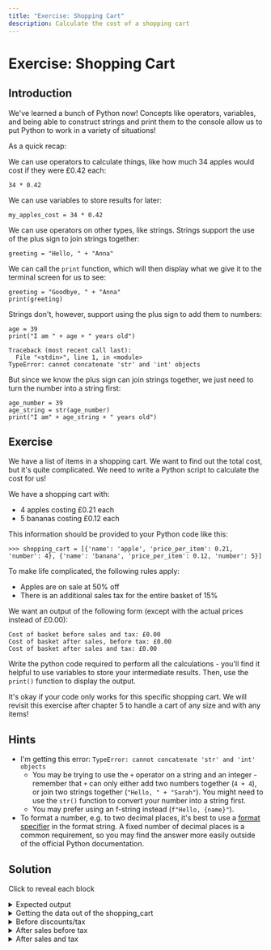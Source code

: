 ```yaml
---
title: "Exercise: Shopping Cart"
description: Calculate the cost of a shopping cart
---
```


# Exercise: Shopping Cart

## Introduction
We've learned a bunch of Python now! Concepts like operators, variables, and being able to construct strings and print them to the console allow us to put Python to work in a variety of situations!

As a quick recap:

We can use operators to calculate things, like how much 34 apples would cost if they were £0.42 each:

```
34 * 0.42
```

We can use variables to store results for later:

```
my_apples_cost = 34 * 0.42
```

We can use operators on other types, like strings. Strings support the use of the plus sign to join strings together:

```
greeting = "Hello, " + "Anna"
```

We can call the `print` function, which will then display what we give it to the terminal screen for us to see:

```
greeting = "Goodbye, " + "Anna"
print(greeting)
```

Strings don't, however, support using the plus sign to add them to numbers:

```
age = 39
print("I am " + age + " years old")

Traceback (most recent call last):
  File "<stdin>", line 1, in <module>
TypeError: cannot concatenate 'str' and 'int' objects
```

But since we know the plus sign can join strings together, we just need to turn the number into a string first:

```
age_number = 39
age_string = str(age_number)
print("I am" + age_string + " years old")
```

## Exercise
We have a list of items in a shopping cart. We want to find out the total cost, but it's quite complicated. We need to write a Python script to calculate the cost for us!

We have a shopping cart with:
- 4 apples costing £0.21 each
- 5 bananas costing £0.12 each

This information should be provided to your Python code like this:

```
>>> shopping_cart = [{'name': 'apple', 'price_per_item': 0.21, 'number': 4}, {'name': 'banana', 'price_per_item': 0.12, 'number': 5}]
```

To make life complicated, the following rules apply:
- Apples are on sale at 50% off
- There is an additional sales tax for the entire basket of 15%

We want an output of the following form (except with the actual prices instead of £0.00):

```
Cost of basket before sales and tax: £0.00
Cost of basket after sales, before tax: £0.00
Cost of basket after sales and tax: £0.00
```

Write the python code required to perform all the calculations - you'll find it helpful to use variables to store your intermediate results.
Then, use the `print()` function to display the output.

It's okay if your code only works for this specific shopping cart. We will revisit this exercise after chapter 5 to handle a cart of any size and with any items!

## Hints
- I'm getting this error: `TypeError: cannot concatenate 'str' and 'int' objects`
	- You may be trying to use the `+` operator on a string and an integer - remember that `+` can only either add two numbers together (`4 + 4`), or join two strings together (`"Hello, " + "Sarah"`). You might need to use the `str()` function to convert your number into a string first.
  - You may prefer using an f-string instead (`f"Hello, {name}"`).
- To format a number, e.g. to two decimal places, it's best to use a [format specifier](https://docs.python.org/3/library/string.html#format-specification-mini-language) in the format string. A fixed number of decimal places is a common requirement, so you may find the answer more easily outside of the official Python documentation.

## Solution

Click to reveal each block

<details markdown="1"><summary>Expected output</summary>

```
Cost of basket before sales and tax: £1.44
Cost of basket after sales, before tax: £1.02
Cost of basket after sales and tax: £1.17
```

</details>

<details markdown="1"><summary>Getting the data out of the shopping_cart</summary>

```
>>> shopping_cart = [{'name': 'apple', 'price_per_item': 0.21, 'number': 4}, {'name': 'banana', 'price_per_item': 0.12, 'number': 5}]
>>> apples = shopping_cart[0]
>>> bananas = shopping_cart[1]
>>> price_of_apples = apples['price_per_item'] * apples['number']
>>> price_of_bananas = bananas['price_per_item'] * bananas['number']
```
</details>

<details markdown="1"><summary>Before discounts/tax</summary>

```
>>> first_total = price_of_apples + price_of_bananas
>>> print(f'Cost of basket before sales and tax: £{first_total}')
```

</details>

<details markdown="1"><summary>After sales before tax</summary>

```
>>> discounted_price_of_apples = price_of_apples * 0.5
>>> after_sales_before_tax = discounted_price_of_apples + price_of_bananas
>>> print(f'Cost of basket after sales, before tax: £{after_sales_before_tax}')
```

</details>

<details markdown="1"><summary>After sales and tax</summary>

```
>>> after_sales_and_tax = after_sales_before_tax * 1.15
>>> print(f'Cost of basket after sales and tax: £{after_sales_and_tax:.2f}')
```

</details>